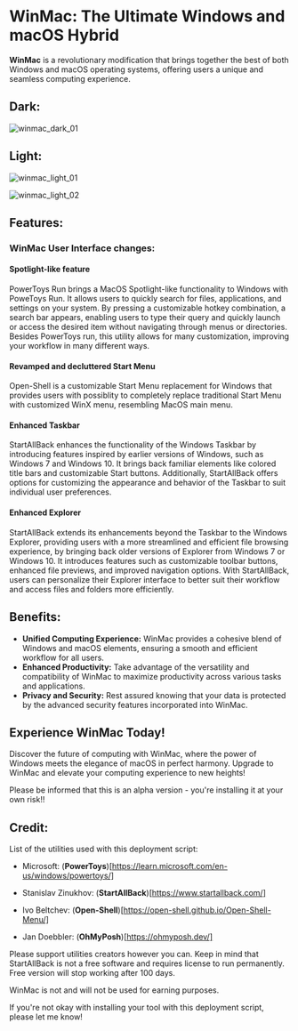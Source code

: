 # WinMac: The Ultimate Windows and macOS Hybrid

**WinMac** is a revolutionary modification that brings together the best of both Windows and macOS operating systems, offering users a unique and seamless computing experience.

## Dark:

![winmac_dark_01](https://github.com/Asteski/WinMac/assets/163755955/e857e2b7-97cc-4d70-b3a9-816f03bb6a7d)

## Light:

![winmac_light_01](https://github.com/Asteski/WinMac/assets/163755955/c2be00bb-07f2-46ed-bccd-9456dde5bcc7)

![winmac_light_02](https://github.com/Asteski/WinMac/assets/163755955/7e455ebe-91fd-4fd9-a104-c24e8d4858b4)

## Features:

### WinMac User Interface changes:

#### Spotlight-like feature

PowerToys Run brings a MacOS Spotlight-like functionality to Windows with PoweToys Run. It allows users to quickly search for files, applications, and settings on your system. By pressing a customizable hotkey combination, a search bar appears, enabling users to type their query and quickly launch or access the desired item without navigating through menus or directories. Besides PowerToys run, this utility allows for many customization, improving your workflow in many different ways.

#### Revamped and decluttered Start Menu

Open-Shell is a customizable Start Menu replacement for Windows that provides users with possiblity to completely replace traditional Start Menu with customized WinX menu, resembling MacOS main menu.

#### Enhanced Taskbar

StartAllBack enhances the functionality of the Windows Taskbar by introducing features inspired by earlier versions of Windows, such as Windows 7 and Windows 10. It brings back familiar elements like colored title bars and customizable Start buttons. Additionally, StartAllBack offers options for customizing the appearance and behavior of the Taskbar to suit individual user preferences.

#### Enhanced Explorer

StartAllBack extends its enhancements beyond the Taskbar to the Windows Explorer, providing users with a more streamlined and efficient file browsing experience, by bringing back older versions of Explorer from Windows 7 or Windows 10. It introduces features such as customizable toolbar buttons, enhanced file previews, and improved navigation options. With StartAllBack, users can personalize their Explorer interface to better suit their workflow and access files and folders more efficiently.

## Benefits:

- **Unified Computing Experience:** WinMac provides a cohesive blend of Windows and macOS elements, ensuring a smooth and efficient workflow for all users.
- **Enhanced Productivity:** Take advantage of the versatility and compatibility of WinMac to maximize productivity across various tasks and applications.
- **Privacy and Security:** Rest assured knowing that your data is protected by the advanced security features incorporated into WinMac.

## Experience WinMac Today!

Discover the future of computing with WinMac, where the power of Windows meets the elegance of macOS in perfect harmony. Upgrade to WinMac and elevate your computing experience to new heights!

Please be informed that this is an alpha version - you're installing it at your own risk!!

## Credit:

List of the utilities used with this deployment script:

- Microsoft: (**PowerToys**)[https://learn.microsoft.com/en-us/windows/powertoys/]

- Stanislav Zinukhov: (**StartAllBack**)[https://www.startallback.com/]

- Ivo Beltchev: (**Open-Shell**)[https://open-shell.github.io/Open-Shell-Menu/]

- Jan Doebbler: (**OhMyPosh**)[https://ohmyposh.dev/]

Please support utilities creators however you can. Keep in mind that StartAllBack is not a free software and requires license to run permanently. Free version will stop working after 100 days.

WinMac is not and will not be used for earning purposes.

If you're not okay with installing your tool with this deployment script, please let me know!


